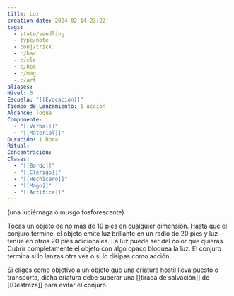 ```yaml
---
title: Luz
creation date: 2024-02-14 23:22
tags:
  - state/seedling
  - type/note
  - conj/trick
  - c/bar
  - c/cle
  - c/hec
  - c/mag
  - c/art
aliases: 
Nivel: 0
Escuela: "[[Evocación]]"
Tiempo_de_Lanzamiento: 1 accion
Alcance: Toque
Componente:
  - "[[Verbal]]"
  - "[[Material]]"
Duración: 1 hora
Ritual: 
Concentración: 
Clases:
  - "[[Bardo]]"
  - "[[Clérigo]]"
  - "[[Hechicero]]"
  - "[[Mago]]"
  - "[[Artífice]]"
---
```

(una luciérnaga o musgo fosforescente)

Tocas un objeto de no más de 10 pies en cualquier dimensión. Hasta que el conjuro termine, el objeto emite luz brillante en un radio de 20 pies y luz tenue en otros 20 pies adicionales. La luz puede ser del color que quieras. Cubrir completamente el objeto con algo opaco bloquea la luz. El conjuro termina si lo lanzas otra vez o si lo disipas como acción.

Si eliges como objetivo a un objeto que una criatura hostil lleva puesto o transporta, dicha criatura debe superar una [[tirada de salvación]] de [[Destreza]] para evitar el conjuro.

